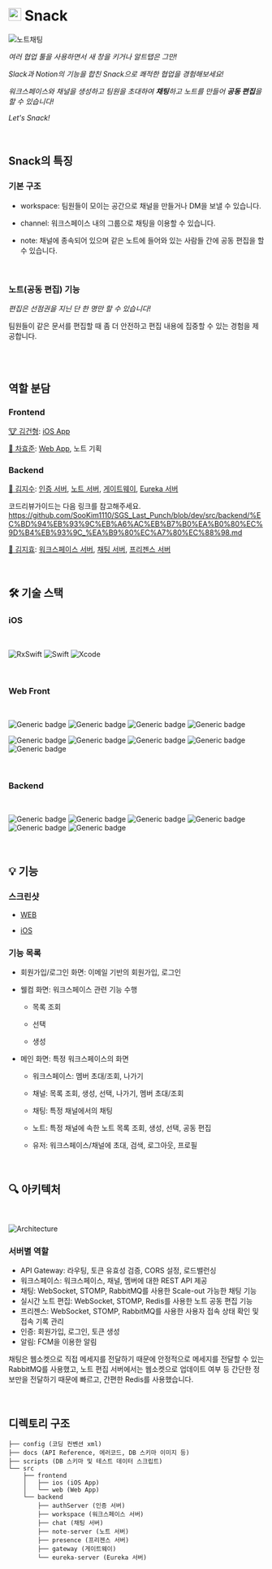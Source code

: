 # <img height="25px" width="25px" src="https://user-images.githubusercontent.com/44664867/153584703-0fc34cd1-0091-46de-94ad-290415fb5fc1.png"> Snack

![노트채팅](https://user-images.githubusercontent.com/44664867/154942769-4b5eab23-bf79-4e64-bbfe-b868abcd7309.gif)

*여러 협업 툴을 사용하면서 새 창을 키거나 알트탭은 그만!*

*Slack과 Notion의 기능을 합친 Snack으로 쾌적한 협업을 경험해보세요!*

*워크스페이스와 채널을 생성하고 팀원을 초대하여 **채팅**하고 노트를 만들어 **공동 편집**을 할 수 있습니다!*

*Let's Snack!*

<br>

## Snack의 특징

### 기본 구조

- workspace: 팀원들이 모이는 공간으로 채널을 만들거나 DM을 보낼 수 있습니다.

- channel: 워크스페이스 내의 그룹으로 채팅을 이용할 수 있습니다.

- note: 채널에 종속되어 있으며 같은 노트에 들어와 있는 사람들 간에 공동 편집을 할 수 있습니다.

<br>

### 노트(공동 편집) 기능

*편집은 선점권을 지닌 단 한 명만 할 수 있습니다!*

팀원들이 같은 문서를 편집할 때 좀 더 안전하고 편집 내용에 집중할 수 있는 경험을 제공합니다.

<br>

<br>

## 역할 분담

### Frontend
[🐮 김건형](https://github.com/GeonHyeongKim):  [iOS App](https://github.com/njsh4261/SGS_Last_Punch/tree/dev/src/frontend/ios)

[🐶 차효준](https://github.com/chahtk): [Web App](https://github.com/njsh4261/SGS_Last_Punch/tree/dev/src/frontend/web), 노트 기획

### Backend
[🦉 김지수](https://github.com/SooKim1110): [인증 서버](https://github.com/njsh4261/SGS_Last_Punch/tree/dev/src/backend/authServer), [노트 서버](https://github.com/njsh4261/SGS_Last_Punch/tree/dev/src/backend/note-server), [게이트웨이](https://github.com/njsh4261/SGS_Last_Punch/tree/dev/src/backend/gateway), [Eureka 서버](https://github.com/njsh4261/SGS_Last_Punch/tree/dev/src/backend/eureka-server)

코드리뷰가이드는 다음 링크를 참고해주세요.
https://github.com/SooKim1110/SGS_Last_Punch/blob/dev/src/backend/%EC%BD%94%EB%93%9C%EB%A6%AC%EB%B7%B0%EA%B0%80%EC%9D%B4%EB%93%9C_%EA%B9%80%EC%A7%80%EC%88%98.md


[🐻 김지효](https://github.com/njsh4261): [워크스페이스 서버](https://github.com/njsh4261/SGS_Last_Punch/tree/dev/src/backend/workspace), [채팅 서버](https://github.com/njsh4261/SGS_Last_Punch/tree/dev/src/backend/chat), [프리젠스 서버](https://github.com/njsh4261/SGS_Last_Punch/tree/dev/src/backend/presence)

<br>

## 🛠 기술 스택

### iOS

<br>

![RxSwift](https://img.shields.io/badge/RxSwift-v6.2.0-b7178c?logo=reactivex&logoColor=b7178c) ![Swift](https://img.shields.io/badge/swift-v5.5.2-orange?logo=swift) ![Xcode](https://img.shields.io/badge/xcode-v13.2.1-blue?logo=xcode)

<br>

### Web Front

<br>

![Generic badge](https://img.shields.io/badge/17.0.2-React-skyblue.svg)
![Generic badge](https://img.shields.io/badge/4.5.4-TypeScript-green.svg)
![Generic badge](https://img.shields.io/badge/5.3.3-Styled%20Component-pink.svg)
![Generic badge](https://img.shields.io/badge/4.1.2-Redux-yellow.svg)

![Generic badge](https://img.shields.io/badge/0.59-Slate-white.svg)
![Generic badge](https://img.shields.io/badge/6.1.2-stompJS-beige.svg)
![Generic badge](https://img.shields.io/badge/1.5.2-sockJS-red.svg)
![Generic badge](https://img.shields.io/badge/2.5.1-Prettier-orange.svg)
![Generic badge](https://img.shields.io/badge/8.9.0-ESLint-blue.svg)

<br>

### Backend

<br>

![Generic badge](https://img.shields.io/badge/11-OpenJDK-537E99.svg)
![Generic badge](https://img.shields.io/badge/2.6.2-SpringBoot-6DB33F.svg)
![Generic badge](https://img.shields.io/badge/8.0-MySQL-01578B.svg)
![Generic badge](https://img.shields.io/badge/3.9.13-RabbiMQ-FF6600.svg)
![Generic badge](https://img.shields.io/badge/5.0-MongoDB-81C564.svg)
![Generic badge](https://img.shields.io/badge/6.2.6-Redis-C6302B.svg)

<br>

## 💡 기능

### 스크린샷

- [WEB](https://github.com/njsh4261/SGS_Last_Punch/tree/dev/src/frontend/web#%EA%B8%B0%EB%8A%A5-)

- [iOS](https://github.com/njsh4261/SGS_Last_Punch/tree/dev/src/frontend/ios#-screenshots)

### 기능 목록

- 회원가입/로그인 화면: 이메일 기반의 회원가입, 로그인

- 웰컴 화면: 워크스페이스 관련 기능 수행

  - 목록 조회

  - 선택

  - 생성

- 메인 화면: 특정 워크스페이스의 화면

  - 워크스페이스: 멤버 초대/조회, 나가기

  - 채널: 목록 조회, 생성, 선택, 나가기, 멤버 초대/조회

  - 채팅: 특정 채널에서의 채팅

  - 노트: 특정 채널에 속한 노트 목록 조회, 생성, 선택, 공동 편집

  - 유저: 워크스페이스/채널에 초대, 검색, 로그아웃, 프로필

<br>

## 🔍 아키텍처

<br>

![Architecture](https://user-images.githubusercontent.com/47516074/153741477-548d63ed-3f79-41e7-9a20-f7ea646d76db.jpg)
### 서버별 역할
- API Gateway: 라우팅, 토큰 유효성 검증, CORS 설정, 로드밸런싱
- 워크스페이스: 워크스페이스, 채널, 멤버에 대한 REST API 제공
- 채팅: WebSocket, STOMP, RabbitMQ를 사용한 Scale-out 가능한 채팅 기능
- 실시간 노트 편집: WebSocket, STOMP, Redis를 사용한 노트 공동 편집 기능
- 프리젠스: WebSocket, STOMP, RabbitMQ를 사용한 사용자 접속 상태 확인 및 접속 기록 관리
- 인증: 회원가입, 로그인, 토큰 생성
- 알림: FCM을 이용한 알림

채팅은 웹소켓으로 직접 메세지를 전달하기 때문에 안정적으로 메세지를 전달할 수 있는 RabbitMQ를 사용했고, 노트 편집 서버에서는 웹소켓으로 업데이트 여부 등 간단한 정보만을 전달하기 때문에 빠르고, 간편한 Redis를 사용했습니다.

<br>

## 디렉토리 구조

```
├── config (코딩 컨벤션 xml)
├── docs (API Reference, 에러코드, DB 스키마 이미지 등)
├── scripts (DB 스키마 및 테스트 데이터 스크립트)
└── src
    ├── frontend
    │   ├── ios (iOS App)
    │   └── web (Web App)
    └── backend
        ├── authServer (인증 서버)
        ├── workspace (워크스페이스 서버)
        ├── chat (채팅 서버)
        ├── note-server (노트 서버)
        ├── presence (프리젠스 서버)
        ├── gateway (게이트웨이)
        └── eureka-server (Eureka 서버)
``` 
